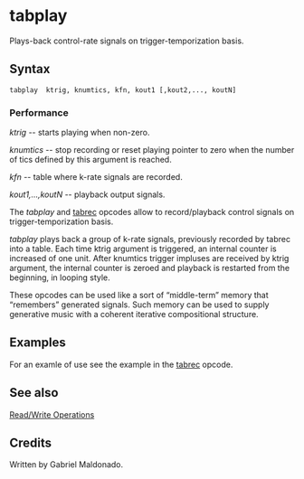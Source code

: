 <!--
id:tabplay
category:Table Control:Read/Write Operations
-->
# tabplay
Plays-back control-rate signals on trigger-temporization basis.

## Syntax
``` csound-orc
tabplay  ktrig, knumtics, kfn, kout1 [,kout2,..., koutN]
```

### Performance

_ktrig_ -- starts playing when non-zero.

_knumtics_ -- stop recording or reset playing pointer to zero when the number of tics defined by this argument is reached.

_kfn_ -- table where k-rate signals are recorded.

_kout1,...,koutN_ -- playback output signals.

The _tabplay_ and [tabrec](../../opcodes/tabrec) opcodes allow to record/playback control signals on trigger-temporization basis.

_tabplay_ plays back a group of k-rate signals, previously recorded by tabrec into a table. Each time ktrig argument is triggered, an internal counter is increased of one unit. After knumtics trigger impluses are received by ktrig argument, the internal counter is zeroed and playback is restarted from the beginning, in looping style.

These opcodes can be used like a  sort of &ldquo;middle-term&rdquo; memory that &ldquo;remembers&rdquo; generated signals. Such memory can be used to supply generative music with a coherent iterative compositional structure.

## Examples

For an examle of use see the example in the [tabrec](../../opcodes/tabrec)
opcode.

## See also

[Read/Write Operations](../../table/readwrit)

## Credits

Written by Gabriel Maldonado.
